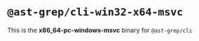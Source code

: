 # `@ast-grep/cli-win32-x64-msvc`

This is the **x86_64-pc-windows-msvc** binary for `@ast-grep/cli`
